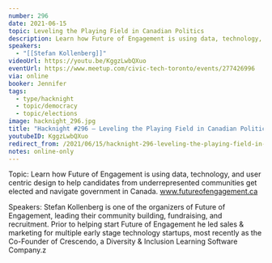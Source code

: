 ```yaml
---
number: 296
date: 2021-06-15
topic: Leveling the Playing Field in Canadian Politics
description: Learn how Future of Engagement is using data, technology, and user centric design to help candidates from underrepresented communities get elected and navigate government in Canada.www.futureofengagement.ca
speakers:
  - "[[Stefan Kollenberg]]"
videoUrl: https://youtu.be/KggzLwbQXuo
eventUrl: https://www.meetup.com/civic-tech-toronto/events/277426996
via: online
booker: Jennifer
tags:
  - type/hacknight
  - topic/democracy
  - topic/elections
image: hacknight_296.jpg
title: "Hacknight #296 – Leveling the Playing Field in Canadian Politics"
youtubeID: KggzLwbQXuo
redirect_from: /2021/06/15/hacknight-296-leveling-the-playing-field-in-canadian-politics-with-stefan-kollenberg/
notes: online-only
---
```

Topic:
Learn how Future of Engagement is using data, technology, and user centric design to help candidates from underrepresented communities get elected and navigate government in Canada. www.futureofengagement.ca

Speakers:
Stefan Kollenberg is one of the organizers of Future of Engagement, leading their community building, fundraising, and recruitment. Prior to helping start Future of Engagement he led sales & marketing for multiple early stage technology startups, most recently as the Co-Founder of Crescendo, a Diversity & Inclusion Learning Software Company.z